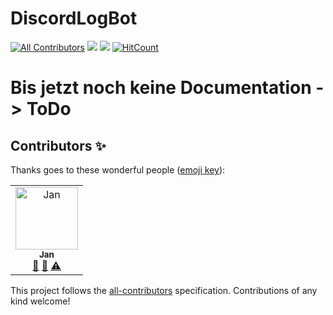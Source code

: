 # DiscordLogBot
[![All Contributors](https://img.shields.io/badge/all_contributors-1-orange.svg?style=flat-square)](#contributors)
![](https://img.shields.io/lgtm/alerts/g/LSS-Comm-Serv/DiscordModBot.svg?style=flat)
![](https://img.shields.io/lgtm/grade/javascript/g/LSS-Comm-Serv/DiscordModBot.svg?style=popout-square)
[![HitCount](http://hits.dwyl.io/TeamCodebusters/DiscordModBotDev.svg)](http://hits.dwyl.io/TeamCodebusters/DiscordModBotDev)

# Bis jetzt noch keine Documentation -> ToDo

## Contributors ✨

Thanks goes to these wonderful people ([emoji key](https://allcontributors.org/docs/en/emoji-key)):

<!-- ALL-CONTRIBUTORS-LIST:START - Do not remove or modify this section -->
<!-- prettier-ignore -->
<table>
  <tr>
    <td align="center"><a href="https://github.com/KBOE2"><img src="https://avatars1.githubusercontent.com/u/27238105?v=4" width="100px;" alt="Jan"/><br /><sub><b>Jan</b></sub></a><br /><a href="https://github.com/TeamCodebusters/DiscordModBotDev/issues?q=author%3AKBOE2" title="Bug reports">🐛</a> <a href="#maintenance-KBOE2" title="Maintenance">🚧</a> <a href="https://github.com/TeamCodebusters/DiscordModBotDev/commits?author=KBOE2" title="Tests">⚠️</a></td>
  </tr>
</table>

<!-- ALL-CONTRIBUTORS-LIST:END -->

This project follows the [all-contributors](https://github.com/all-contributors/all-contributors) specification. Contributions of any kind welcome!